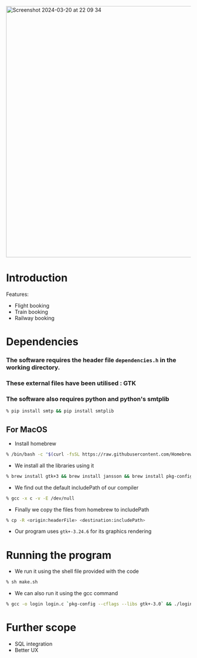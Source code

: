 <img width="685" alt="Screenshot 2024-03-20 at 22 09 34" src="https://github.com/ps-1305/avian-aura/assets/147681761/12f020f9-f9f6-4953-bf77-730b9ef34375">

# Introduction
Features: 
- Flight booking
- Train booking
- Railway booking

# Dependencies
### The software requires the header file ```dependencies.h``` in the working directory.
### These external files have been utilised : GTK 
### The software also requires python and python's smtplib
```zsh
% pip install smtp && pip install smtplib
```
## For MacOS
- Install homebrew
```zsh
% /bin/bash -c "$(curl -fsSL https://raw.githubusercontent.com/Homebrew/install/HEAD/install.sh)"
```
- We install all the libraries using it
```zsh
% brew install gtk+3 && brew install jansson && brew install pkg-config
```
- We find out the default includePath of our compiler
```zsh
% gcc -x c -v -E /dev/null
```
- Finally we copy the files from homebrew to includePath
```zsh
% cp -R <origin:headerFile> <destination:includePath>
```
- Our program uses ```gtk+-3.24.6``` for its graphics rendering

# Running the program
- We run it using the shell file provided with the code 
```zsh
% sh make.sh
```
- We can also run it using the gcc command
```zsh
% gcc -o login login.c `pkg-config --cflags --libs gtk+-3.0` && ./login
```
# Further scope
- SQL integration
- Better UX
